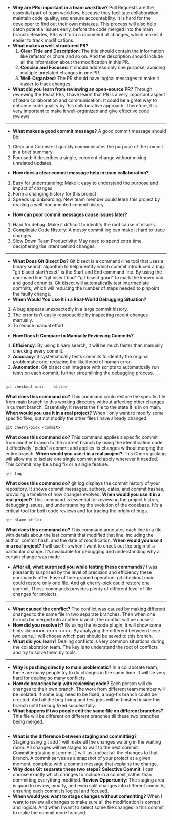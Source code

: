- **Why are PRs important in a team workflow?**
Pull Requests are the essential part of team workflow,  because they facilitate collaboration, maintain code quality, and ensure accountability. It is hard for the developer to find out their own mistakes. This process will also help catch potential issues early, before the code merged into the main branch. Besides, PRs will form a document of changes, which makes it easier to track modifications.
- **What makes a well-structured PR?**
    1. **Clear Title and Description**: The title should contain the information like refactor or chore and so on. And the description should include all the information about the modification in this PR.
    2. **Concise and Focused**: It should address only one purpose, avoiding multiple unrelated changes in one PR.
    3. **Well-Organized**: The PR should have logical messages to make it easier to track changes.
- **What did you learn from reviewing an open-source PR?**
Through reviewing the React PRs, I have learnt that PR is a very important aspect of team collaboration and communication. It could be a great way to enhance code quality by this collaborative approach.
Therefore, it is very important to make it well-organized and give effective code reviews.

---
- **What makes a good commit message?**
A good commit message should be:
1. Clear and Concise: It quickly communicates the purpose of the commit in a brief summary.
2. Focused: It describes a single, coherent change without mixing unrelated updates.
- **How does a clear commit message help in team collaboration?**
1. Easy for understanding: Make it easy to understand the purpose and impact of changes
2. Form a changing history for this project
3. Speeds up onboarding: New team member could learn this project by reading a well-documented commit history.
- **How can poor commit messages cause issues later?**
1. Hard for debug: Make it difficult to identify the root cause of issues.
2. Complicate Code History: A messy commit log can make it hard to trace changes.
3. Slow Down Team Productivity: May need to spend extra time deciphering the intent behind changes.
---
- **What Does Git Bisect Do?**
Git bisect is a command-line tool that uses a binary search algorithm to help identify which commit introduced a bug. "git bisect start/reset" is the Start and End command line. By using the command line "git bisect bad" "git bisect good" to mark the known bad and good commits. Git bisect will automatically test intermediate commits, which will reducing the number of steps needed to pinpoint the faulty change.
- **When Would You Use It in a Real-World Debugging Situation?**
1. A bug appears unexpectedly in a large commit history.
2. The error isn’t easily reproducible by inspecting recent changes manually.
3. To reduce manual effort.
- **How Does It Compare to Manually Reviewing Commits?**
1. **Efficiency**: By using binary search, it will be much faster than manually checking every commit.
2. **Accuracy:** It systematically tests commits to identify the original problematic one, reducing the likelihood of human error.
3.  **Automation:** Git bisect can integrate with scripts to automatically run tests on each commit, further streamlining the debugging process.
---
~~~ shell
git checkout main -- <file>
~~~
**What does this command do?**
This command could restore the specific file from main branch to this working directory without affecting other changes in current branch. Essentially, it reverts the file to the state it is in on main.
**When would you use it in a real project?**
When I only want to modify some specific files, but not modify the other files I have already changed.
~~~ shell
git cherry-pick <commit>
~~~
**What does this command do?**
This command applies a specific commit from another branch to the current branch by using the identification code. It effectively "picks" a commit and applies its changes without merging the entire branch.
**When would you use it in a real project?**
This Cherry-picking will allow me to isolate one single commit and apply wherever it needed. This commit may be a bug fix or a single feature.
~~~ shell
git log
~~~
**What does this command do?**
git log displays the commit history of your repository. It shows commit messages, authors, dates, and commit hashes, providing a timeline of how changes evolved.
**When would you use it in a real project?**
This command is essential for reviewing the project history, debugging issues, and understanding the evolution of the codebase. It's a critical tool for both code reviews and for tracing the origin of bugs.
~~~ shell
git blame <file>
~~~
**What does this command do?**
This command annotates each line in a file with details about the last commit that modified that line, including the author, commit hash, and the date of modification.
**When would you use it in a real project?**
I will use this when I want to check out the origin of a particular change. It’s invaluable for debugging and understanding why a certain change was made
- **After all, what surprised you while testing these commands?**
I was pleasantly surprised by the level of precision and efficiency these commands offer.
Ease of fine-grained operation: git checkout main could restore only one file. And git cherry-pick <commit> could restore one commit. These commands provides plenty of different level of file changes for projects.
--- 
- **What caused the conflict?**
The conflict was caused by making different changes to the same file in two separate branches. 
Then when one branch be merged into another branch, the conflict will be caused.
- **How did you resolve it?**
By using the Vscode plugin, it will show some hints like ==== <<<< >>>>. By analyzing the different between these two parts, I will choose which part should be saved to this branch.
- **What did you learn?**
Dealing conflicts is very common situations during the collaboration team. The key is to understand the root of conflicts and try to solve them by tools.
---
- **Why is pushing directly to main problematic?**
In a collaborate team, there are many people try to do changes in the same time. It will be very hard for dealing so many conflicts.
- **How do branches help with reviewing code?**
Each person will do changes to their own branch. The work from different team member will be isolated. If some bug need to be fixed, a bug-fix branch could be created. And all the bug fixing and test jobs will be finished inside this branch until the bug fixed successfully.
- **What happens if two people edit the same file on different branches?**
This file will be different on different branches till these two branches being merged.
---
- **What is the difference between staging and committing?**
Staging(using git add <file>)  will make all the changes waiting in the waiting room. All changes will be staged to wait to the next commit.
Committing(using git commit <file>) will just upload all the changes to that branch. A commit serves as a snapshot of your project at a given moment, complete with a commit message that explains the change.
- **Why does Git separate these two steps?**
**Selective Commit**: I can choose exactly which changes to include in a commit, rather than committing everything modified.
**Review Opportunity**: The staging area is good to review, modify, and even split changes into different commits, ensuring each commit is logical and focused.
- **When would you want to stage changes without committing?**
When I want to review all changes to make sure all the modification is correct and logical. And when I want to select some file changes in this commit to make the commit more focused.